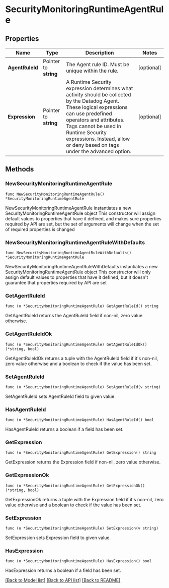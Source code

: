 # SecurityMonitoringRuntimeAgentRule

## Properties

Name | Type | Description | Notes
------------ | ------------- | ------------- | -------------
**AgentRuleId** | Pointer to **string** | The Agent rule ID. Must be unique within the rule. | [optional] 
**Expression** | Pointer to **string** | A Runtime Security expression determines what activity should be collected by the Datadog Agent. These logical expressions can use predefined operators and attributes. Tags cannot be used in Runtime Security expressions. Instead, allow or deny based on tags under the advanced option. | [optional] 

## Methods

### NewSecurityMonitoringRuntimeAgentRule

`func NewSecurityMonitoringRuntimeAgentRule() *SecurityMonitoringRuntimeAgentRule`

NewSecurityMonitoringRuntimeAgentRule instantiates a new SecurityMonitoringRuntimeAgentRule object
This constructor will assign default values to properties that have it defined,
and makes sure properties required by API are set, but the set of arguments
will change when the set of required properties is changed

### NewSecurityMonitoringRuntimeAgentRuleWithDefaults

`func NewSecurityMonitoringRuntimeAgentRuleWithDefaults() *SecurityMonitoringRuntimeAgentRule`

NewSecurityMonitoringRuntimeAgentRuleWithDefaults instantiates a new SecurityMonitoringRuntimeAgentRule object
This constructor will only assign default values to properties that have it defined,
but it doesn't guarantee that properties required by API are set

### GetAgentRuleId

`func (o *SecurityMonitoringRuntimeAgentRule) GetAgentRuleId() string`

GetAgentRuleId returns the AgentRuleId field if non-nil, zero value otherwise.

### GetAgentRuleIdOk

`func (o *SecurityMonitoringRuntimeAgentRule) GetAgentRuleIdOk() (*string, bool)`

GetAgentRuleIdOk returns a tuple with the AgentRuleId field if it's non-nil, zero value otherwise
and a boolean to check if the value has been set.

### SetAgentRuleId

`func (o *SecurityMonitoringRuntimeAgentRule) SetAgentRuleId(v string)`

SetAgentRuleId sets AgentRuleId field to given value.

### HasAgentRuleId

`func (o *SecurityMonitoringRuntimeAgentRule) HasAgentRuleId() bool`

HasAgentRuleId returns a boolean if a field has been set.

### GetExpression

`func (o *SecurityMonitoringRuntimeAgentRule) GetExpression() string`

GetExpression returns the Expression field if non-nil, zero value otherwise.

### GetExpressionOk

`func (o *SecurityMonitoringRuntimeAgentRule) GetExpressionOk() (*string, bool)`

GetExpressionOk returns a tuple with the Expression field if it's non-nil, zero value otherwise
and a boolean to check if the value has been set.

### SetExpression

`func (o *SecurityMonitoringRuntimeAgentRule) SetExpression(v string)`

SetExpression sets Expression field to given value.

### HasExpression

`func (o *SecurityMonitoringRuntimeAgentRule) HasExpression() bool`

HasExpression returns a boolean if a field has been set.


[[Back to Model list]](../README.md#documentation-for-models) [[Back to API list]](../README.md#documentation-for-api-endpoints) [[Back to README]](../README.md)


